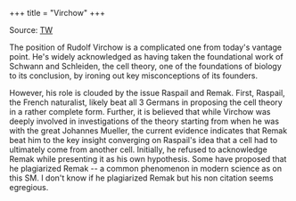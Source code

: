 +++
title = "Virchow"
+++

Source: [TW](https://unrollthread.com/t/1591257344507547651/)

The position of Rudolf Virchow is a complicated one from today's vantage point. He's widely acknowledged as having taken the foundational work of Schwann and Schleiden, the cell theory, one of the foundations of biology to its conclusion, by ironing out key misconceptions of its founders. 

However, his role is clouded by the issue Raspail and Remak. First, Raspail, the French naturalist, likely beat all 3 Germans in proposing the cell theory in a rather complete form. Further, it is believed that while Virchow was deeply involved in investigations of the theory starting from when he was with the great Johannes Mueller, the current evidence indicates that Remak beat him to the key insight converging on Raspail's idea that a cell had to ultimately come from another cell. Initially, he refused to acknowledge Remak while presenting it as his own hypothesis. Some have proposed that he plagiarized Remak -- a common phenomenon in modern science as on this SM. I don't know if he plagiarized Remak but his non citation seems egregious.

